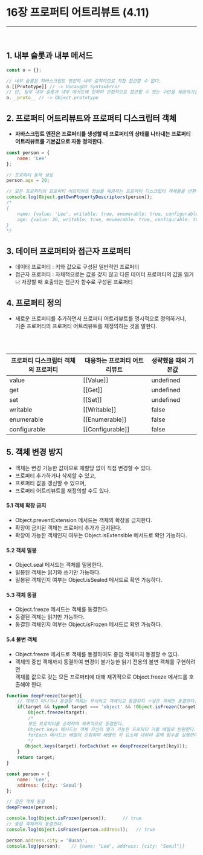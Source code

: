 # 16장 프로퍼티 어트리뷰트 (4.11)
<hr>
<br>

## 1. 내부 슬롯과 내부 메서드
```jsx
const o = {};

// 내부 슬롯은 자바스크립트 엔진의 내부 로직이므로 직접 접근할 수 없다.
o.[[Prototype]] // -> Uncaught SyntaxError
// 단, 일부 내부 슬롯과 내부 메서드에 한하여 간접적으로 접근할 수 있는 수단을 제공하기는 한다.
o.__proto__ // -> Object.prototype
```

## 2. 프로퍼티 어트리뷰트와 프로퍼티 디스크립터 객체
- **자바스크립트 엔진은 프로퍼티를 생성할 때 프로퍼티의 상태를 나타내는 프로퍼티 어트리뷰트를 기본값으로 자동 정의한다.**
```jsx
const person = {
    name: 'Lee'
};

// 프로퍼티 동적 생성
person.age = 20;

// 모든 프로퍼티의 프로퍼티 어트리뷰트 정보를 제공하는 프로퍼티 디스크립터 객체들을 반환한다.
console.log(Object.getOwnPtopertyDescriptors(person));
/*
{
    name: {value: 'Lee', writable: true, enumerable: true, configurable: true}
    age: {value: 20, writable: true, enumerable: true, configurable: true}
}
*/
```

## 3. 데이터 프로퍼티와 접근자 프로퍼티
- 데이터 프로퍼티
: 키와 값으로 구성된 일반적인 프로퍼티
- 접근자 프로퍼티 
: 자체적으로는 값을 갖지 않고 다른 데이터 프로퍼티의 값을 읽거나 저장할 때 호출되는 접근자 함수로 구성된 프로퍼티

## 4. 프로퍼티 정의
- 새로운 프로퍼티를 추가하면서 프로퍼티 어트리뷰트를 명시적으로 정의하거나, <br> 기존 프로퍼티의 프로퍼티 어트리뷰트를 재정의하는 것을 말한다. 
<br>
<br>

|프로퍼티 디스크립터 객체의 프로퍼티|대응하는 프로퍼티 어트리뷰트|생략했을 때의 기본값|
|------|------|-----|
|value|[[Value]]|undefined|
|get|[[Get]]|undefined|
|set|[[Set]]|undefined|
|writable|[[Writable]]|false|
|enumerable|[[Enumerable]]|false|
|configurable|[[Configurable]]|false|

## 5. 객체 변경 방지
- 객체는 변경 가능한 값이므로 재할당 없이 직접 변경할 수 있다.
- 프로퍼티 추가하거나 삭제할 수 있고, <br>
- 프로퍼티 값을 갱신할 수 있으며, <br>
- 프로퍼티 어트리뷰트를 재정의할 수도 있다.

#### 5.1 객체 확장 금지
- Object.preventExtension 메서드는 객체의 확장을 금지한다.
- 확장이 금지된 객체는 프로퍼티 추가가 금지된다.
- 확장이 가능한 객체인지 여부는 Object.isExtensible 메서드로 확인 가능하다.

#### 5.2 객체 밀봉
- Object.seal 메서드는 객체를 밀봉한다.
- 밀봉된 객체는 읽기와 쓰기만 가능하다.
- 밀봉된 객체인지 여부는 Object.isSealed 메서드로 확인 가능하다.

#### 5.3 객체 동결
- Object.freeze 메서드는 객체를 동결한다.
- 동결된 객체는 읽기만 가능하다.
- 동결된 객체인지 여부는 Object.isFrozen 메서드로 확인 가능하다.

#### 5.4 불변 객체
- Object.freeze 메서드로 객체를 동결하여도 중첩 객체까지 동결할 수 없다.
- 객체의 중첩 객체까지 동결하여 변경이 불가능한 읽기 전용의 불변 객체를 구현하려면 <br>
객체를 값으로 갖는 모든 프로퍼티에 대해 재귀적으로 Object.freeze 메서드를 호출해야 한다.
```jsx
function deepFreeze(target){
    // 객체가 아니거나 동결된 객체는 무시하고 객체이고 동결되지 ㅇ낳은 객체만 동결한다.
    if(target && typeof target === 'object' && !Object.isFrozen(target)){
        Object.freeze(target);
        /*
        모든 프로퍼티를 순회하며 재귀적으로 동결한다.
        Object.keys 메서드는 객체 자신의 열거 가능한 프로퍼티 키를 배열로 반환한다.
        forEach 메서드는 배열의 순회하며 배열의 각 요소에 대하여 콜백 함수를 실행한다.
        */
       Object.keys(target).forEach(ket => deepFreeze(target[key]));
    }
    return target;
}

const person = {
    name: 'Lee',
    address: {city: 'Seoul'}
};

// 깊은 객체 동결
deepFreeze(person);

console.log(Object.isFrozen(person));      // true
// 중첩 객체까지 동결한다.
console.log(Object.isFrozen(person.address));   // true

person.address.city = 'Busan';
console.log(person);    // {name: "Lee", address: {city: "Seoul"}}
```


